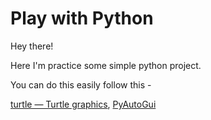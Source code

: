 
# Play with Python

Hey there!

Here I'm practice some simple python project.

You can do this easily follow this -

[turtle — Turtle graphics](https://awesomeopensource.com/project/elangosundar/awesome-README-templates),
[PyAutoGui](https://pypi.org/project/PyAutoGUI/)
